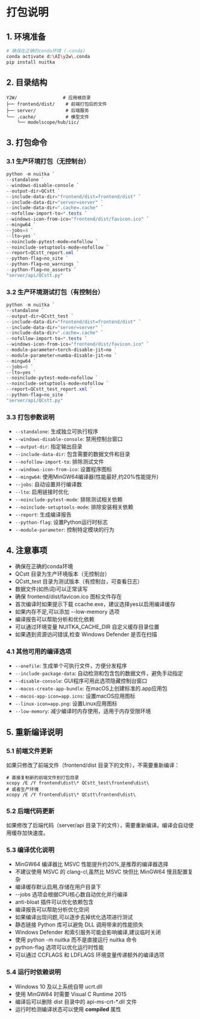 # 打包说明

## 1. 环境准备
```bash
# 确保在正确的conda环境 (.conda)
conda activate d:\AI\y2w\.conda
pip install nuitka
```

## 2. 目录结构
```
Y2W/                 # 应用根目录
├── frontend/dist/    # 前端打包后的文件
├── server/           # 后端服务
└── .cache/           # 模型文件
    └── modelscope/hub/iic/
```

## 3. 打包命令

### 3.1 生产环境打包（无控制台）
```powershell
python -m nuitka `
--standalone `
--windows-disable-console `
--output-dir=QCstt `
--include-data-dir="frontend/dist=frontend/dist" `
--include-data-dir="server=server" `
--include-data-dir=".cache=.cache" `
--nofollow-import-to=*.tests `
--windows-icon-from-ico="frontend/dist/favicon.ico" `
--mingw64 `
--jobs=4 `
--lto=yes `
--noinclude-pytest-mode=nofollow `
--noinclude-setuptools-mode=nofollow `
--report=QCstt_report.xml `
--python-flag=no_site `
--python-flag=no_warnings `
--python-flag=no_asserts `
"server/api/QCstt.py"
```

### 3.2 生产环境测试打包（有控制台）
```powershell
python -m nuitka `
--standalone `
--output-dir=QCstt_test `
--include-data-dir="frontend/dist=frontend/dist" `
--include-data-dir="server=server" `
--include-data-dir=".cache=.cache" `
--nofollow-import-to=*.tests `
--windows-icon-from-ico="frontend/dist/favicon.ico" `
--module-parameter=torch-disable-jit=no `
--module-parameter=numba-disable-jit=no `
--mingw64 `
--jobs=6 `
--lto=yes `
--noinclude-pytest-mode=nofollow `
--noinclude-setuptools-mode=nofollow `
--report=QCstt_test_report.xml `
--python-flag=no_site `
"server/api/QCstt.py"
```

### 3.3 打包参数说明
- `--standalone`: 生成独立可执行程序
- `--windows-disable-console`: 禁用控制台窗口
- `--output-dir`: 指定输出目录
- `--include-data-dir`: 包含需要的数据文件和目录
- `--nofollow-import-to`: 排除测试文件
- `--windows-icon-from-ico`: 设置程序图标
- `--mingw64`: 使用MinGW64编译器(性能最好,约20%性能提升)
- `--jobs`: 自动设置并行编译数
- `--lto`: 启用链接时优化
- `--noinclude-pytest-mode`: 排除测试相关依赖
- `--noinclude-setuptools-mode`: 排除安装相关依赖
- `--report`: 生成编译报告
- `--python-flag`: 设置Python运行时标志
- `--module-parameter`: 控制特定模块的行为

## 4. 注意事项
- 确保在正确的conda环境
- QCstt 目录为生产环境版本（无控制台）
- QCstt_test 目录为测试版本（有控制台，可查看日志）
- 数据文件(如热词)可以正常读写
- 确保 frontend/dist/favicon.ico 图标文件存在
- 首次编译时如果提示下载 ccache.exe，建议选择yes以启用编译缓存
- 如果内存不足,可以添加 --low-memory 选项
- 编译报告可以帮助分析和优化依赖
- 可以通过环境变量 NUITKA_CACHE_DIR 自定义缓存目录位置
- 如果遇到资源访问错误,检查 Windows Defender 是否在扫描

### 4.1 其他可用的编译选项
- `--onefile`: 生成单个可执行文件，方便分发程序
- `--include-package-data`: 自动检测和包含包的数据文件，避免手动指定
- `--disable-console`: GUI程序可用此选项隐藏控制台窗口
- `--macos-create-app-bundle`: 在macOS上创建标准的.app应用包
- `--macos-app-icon=app.icns`: 设置macOS应用图标
- `--linux-icon=app.png`: 设置Linux应用图标
- `--low-memory`: 减少编译时内存使用，适用于内存受限环境

## 5. 重新编译说明

### 5.1 前端文件更新
如果只修改了前端文件（frontend/dist 目录下的文件），不需要重新编译：
```
# 直接复制新的前端文件到打包目录
xcopy /E /Y frontend\dist\* QCstt_test\frontend\dist\
# 或者生产环境
xcopy /E /Y frontend\dist\* QCstt\frontend\dist\
```

### 5.2 后端代码更新
如果修改了后端代码（server/api 目录下的文件），需要重新编译。编译会自动使用缓存加快速度。

### 5.3 编译优化说明
- MinGW64 编译器比 MSVC 性能提升约20%,是推荐的编译器选择
- 不建议使用 MSVC 的 clang-cl,虽然比 MSVC 快但比 MinGW64 慢且配置复杂
- 编译缓存默认启用,存储在用户目录下
- --jobs 选项会根据CPU核心数自动优化并行编译
- anti-bloat 插件可以优化依赖包含
- 编译报告可以帮助分析优化空间
- 如果编译出现问题,可以逐步去掉优化选项进行测试
- 静态链接 Python 库可以避免 DLL 调用带来的性能损失
- Windows Defender 和索引服务可能会影响编译,建议临时关闭
- 使用 python -m nuitka 而不是直接运行 nuitka 命令
- python-flag 选项可以优化运行时性能
- 可以通过 CCFLAGS 和 LDFLAGS 环境变量传递额外的编译选项

### 5.4 运行时依赖说明
- Windows 10 及以上系统自带 ucrt.dll
- 使用 MinGW64 时需要 Visual C Runtime 2015
- 编译后可以删除 dist 目录中的 api-ms-crt-*.dll 文件
- 运行时检测编译状态可以使用 __compiled__ 属性
